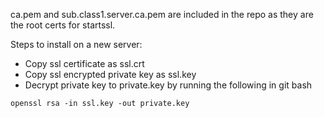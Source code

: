 ca.pem and sub.class1.server.ca.pem are included in the repo as they are the root certs for startssl.

Steps to install on a new server:
- Copy ssl certificate as ssl.crt
- Copy ssl encrypted private key as ssl.key
- Decrypt private key to private.key by running the following in git bash

```
openssl rsa -in ssl.key -out private.key
```

